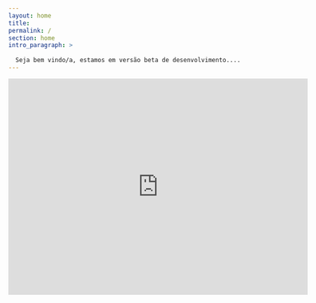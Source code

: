 ```yaml
---
layout: home
title: 
permalink: /
section: home
intro_paragraph: >
  
  Seja bem vindo/a, estamos em versão beta de desenvolvimento....
---
```



<iframe src="https://docs.google.com/forms/d/e/1FAIpQLSeA1ryi_GsWpL0obtqCEqWJIFlKkChy6VM8SDldl6xP5SMxiA/viewform?embedded=true" width="600" height="434" frameborder="0" marginheight="0" marginwidth="0">Carregando…</iframe>
